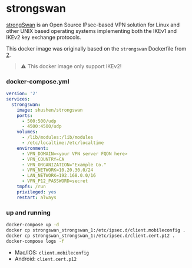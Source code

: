 strongswan
==========

[strongSwan][1] is an Open Source IPsec-based VPN solution for Linux and other
UNIX based operating systems implementing both the IKEv1 and IKEv2 key exchange
protocols.

This docker image was originally based on the `strongswan` Dockerfile from [2].

> :warning: This docker image only support IKEv2!

### docker-compose.yml

```yaml
version: '2'
services:
  strongswan:
    image: shushen/strongswan
    ports:
      - 500:500/udp
      - 4500:4500/udp
    volumes:
      - /lib/modules:/lib/modules
      - /etc/localtime:/etc/localtime
    environment:
      - VPN_DOMAIN=<your VPN server FQDN here>
      - VPN_COUNTRY=CA
      - VPN_ORGANIZATION="Example Co."
      - VPN_NETWORK=10.20.30.0/24
      - LAN_NETWORK=192.168.0.0/16
      - VPN_P12_PASSWORD=secret
    tmpfs: /run
    privileged: yes
    restart: always
```

### up and running

```bash
docker-compose up -d
docker cp strongswan_strongswan_1:/etc/ipsec.d/client.mobileconfig .
docker cp strongswan_strongswan_1:/etc/ipsec.d/client.cert.p12 .
docker-compose logs -f
```

- Mac/IOS: `client.mobileconfig`
- Android: `client.cert.p12`

[1]: https://strongswan.org/
[2]: https://github.com/vimagick/dockerfiles
